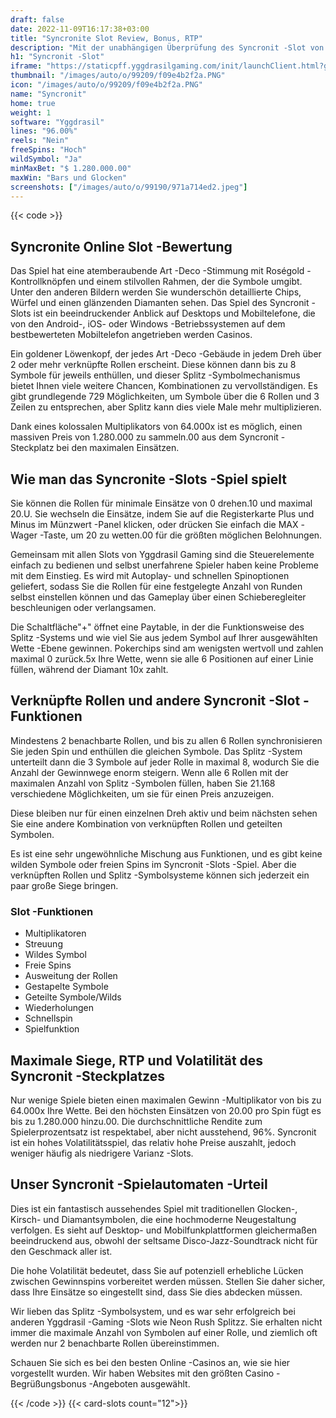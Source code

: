 ```yaml
---
draft: false
date: 2022-11-09T16:17:38+03:00
title: "Syncronite Slot Review, Bonus, RTP"
description: "Mit der unabhängigen Überprüfung des Syncronit -Slot von Yggdrasil Gaming können Sie kostenlos oder echtes Geld spielen und hier einen Bonus erhalten!"
h1: "Syncronit -Slot"
iframe: "https://staticpff.yggdrasilgaming.com/init/launchClient.html?gameid=7391"
thumbnail: "/images/auto/o/99209/f09e4b2f2a.PNG"
icon: "/images/auto/o/99209/f09e4b2f2a.PNG"
name: "Syncronit"
home: true
weight: 1
software: "Yggdrasil"
lines: "96.00%"
reels: "Nein"
freeSpins: "Hoch"
wildSymbol: "Ja"
minMaxBet: "$ 1.280.000.00"
maxWin: "Bars und Glocken"
screenshots: ["/images/auto/o/99190/971a714ed2.jpeg"]
---
```


{{< code >}}<h2>Syncronite Online Slot -Bewertung</h2><p>Das Spiel hat eine atemberaubende Art -Deco -Stimmung mit Roségold -Kontrollknöpfen und einem stilvollen Rahmen, der die Symbole umgibt. Unter den anderen Bildern werden Sie wunderschön detaillierte Chips, Würfel und einen glänzenden Diamanten sehen. Das Spiel des Syncronit -Slots ist ein beeindruckender Anblick auf Desktops und Mobiltelefone, die von den Android-, iOS- oder Windows -Betriebssystemen auf dem bestbewerteten Mobiltelefon angetrieben werden Casinos.</p><p>Ein goldener Löwenkopf, der jedes Art -Deco -Gebäude in jedem Dreh über 2 oder mehr verknüpfte Rollen erscheint. Diese können dann bis zu 8 Symbole für jeweils enthüllen, und dieser Splitz -Symbolmechanismus bietet Ihnen viele weitere Chancen, Kombinationen zu vervollständigen. Es gibt grundlegende 729 Möglichkeiten, um Symbole über die 6 Rollen und 3 Zeilen zu entsprechen, aber Splitz kann dies viele Male mehr multiplizieren.</p><p>Dank eines kolossalen Multiplikators von 64.000x ist es möglich, einen massiven Preis von 1.280.000 zu sammeln.00 aus dem Syncronit -Steckplatz bei den maximalen Einsätzen.</p><h2>Wie man das Syncronite -Slots -Spiel spielt</h2><p>Sie können die Rollen für minimale Einsätze von 0 drehen.10 und maximal 20.U. Sie wechseln die Einsätze, indem Sie auf die Registerkarte Plus und Minus im Münzwert -Panel klicken, oder drücken Sie einfach die MAX -Wager -Taste, um 20 zu wetten.00 für die größten möglichen Belohnungen.</p><p>Gemeinsam mit allen Slots von Yggdrasil Gaming sind die Steuerelemente einfach zu bedienen und selbst unerfahrene Spieler haben keine Probleme mit dem Einstieg. Es wird mit Autoplay- und schnellen Spinoptionen geliefert, sodass Sie die Rollen für eine festgelegte Anzahl von Runden selbst einstellen können und das Gameplay über einen Schieberegleiter beschleunigen oder verlangsamen.</p><p>Die Schaltfläche"+" öffnet eine Paytable, in der die Funktionsweise des Splitz -Systems und wie viel Sie aus jedem Symbol auf Ihrer ausgewählten Wette -Ebene gewinnen. Pokerchips sind am wenigsten wertvoll und zahlen maximal 0 zurück.5x Ihre Wette, wenn sie alle 6 Positionen auf einer Linie füllen, während der Diamant 10x zahlt.</p><h2>Verknüpfte Rollen und andere Syncronit -Slot -Funktionen</h2><p>Mindestens 2 benachbarte Rollen, und bis zu allen 6 Rollen synchronisieren Sie jeden Spin und enthüllen die gleichen Symbole. Das Splitz -System unterteilt dann die 3 Symbole auf jeder Rolle in maximal 8, wodurch Sie die Anzahl der Gewinnwege enorm steigern. Wenn alle 6 Rollen mit der maximalen Anzahl von Splitz -Symbolen füllen, haben Sie 21.168 verschiedene Möglichkeiten, um sie für einen Preis anzuzeigen.</p><p>Diese bleiben nur für einen einzelnen Dreh aktiv und beim nächsten sehen Sie eine andere Kombination von verknüpften Rollen und geteilten Symbolen.</p><p>Es ist eine sehr ungewöhnliche Mischung aus Funktionen, und es gibt keine wilden Symbole oder freien Spins im Syncronit -Slots -Spiel. Aber die verknüpften Rollen und Splitz -Symbolsysteme können sich jederzeit ein paar große Siege bringen.</p><h3>
Slot -Funktionen</h3><ul>
<li></span>
Multiplikatoren</li>
<li></span>
Streuung</li>
<li></span>
Wildes Symbol</li>
<li></span>
Freie Spins</li>
<li></span>
Ausweitung der Rollen</li>
<li></span>
Gestapelte Symbole</li>
<li></span>
Geteilte Symbole/Wilds</li>
<li></span>
Wiederholungen</li>
<li></span>
Schnellspin</li>
<li></span>
Spielfunktion</li></ul><h2>Maximale Siege, RTP und Volatilität des Syncronit -Steckplatzes</h2><p>Nur wenige Spiele bieten einen maximalen Gewinn -Multiplikator von bis zu 64.000x Ihre Wette. Bei den höchsten Einsätzen von 20.00 pro Spin fügt es bis zu 1.280.000 hinzu.00. Die durchschnittliche Rendite zum Spielerprozentsatz ist respektabel, aber nicht ausstehend, 96%. Syncronit ist ein hohes Volatilitätsspiel, das relativ hohe Preise auszahlt, jedoch weniger häufig als niedrigere Varianz -Slots.</p><h2>Unser Syncronit -Spielautomaten -Urteil</h2><p>Dies ist ein fantastisch aussehendes Spiel mit traditionellen Glocken-, Kirsch- und Diamantsymbolen, die eine hochmoderne Neugestaltung verfolgen. Es sieht auf Desktop- und Mobilfunkplattformen gleichermaßen beeindruckend aus, obwohl der seltsame Disco-Jazz-Soundtrack nicht für den Geschmack aller ist.</p><p>Die hohe Volatilität bedeutet, dass Sie auf potenziell erhebliche Lücken zwischen Gewinnspins vorbereitet werden müssen. Stellen Sie daher sicher, dass Ihre Einsätze so eingestellt sind, dass Sie dies abdecken müssen.</p><p>Wir lieben das Splitz -Symbolsystem, und es war sehr erfolgreich bei anderen Yggdrasil -Gaming -Slots wie Neon Rush Splitzz. Sie erhalten nicht immer die maximale Anzahl von Symbolen auf einer Rolle, und ziemlich oft werden nur 2 benachbarte Rollen übereinstimmen.</p><p>Schauen Sie sich es bei den besten Online -Casinos an, wie sie hier vorgestellt wurden. Wir haben Websites mit den größten Casino -Begrüßungsbonus -Angeboten ausgewählt.</p>{{< /code >}}
{{< card-slots count="12">}}